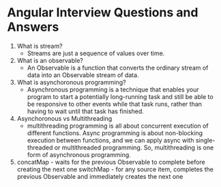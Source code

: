 # Angular Interview Questions and Answers
1. What is stream?
   - Streams are just a sequence of values over time.
2. What is an observable?
   - An Observable is a function that converts the ordinary stream of data into an Observable stream of data.
3. What is asynchoronous programming?
   - Asynchronous programming is a technique that enables your program to start a potentially long-running task and still be able to be responsive to other events while that task runs, rather than having to wait until that task has finished.
4. Asynchoronous vs Multithreading
   -  multithreading programming is all about concurrent execution of different functions. Async programming is about non-blocking execution between functions, and we can apply async with single-threaded or multithreaded programming. So, multithreading is one form of asynchronous programming.
5. concatMap - waits for the previous Observable to complete before creating the next one
switchMap - for any source item, completes the previous Observable and immediately creates the next one
